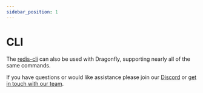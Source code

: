 ```yaml
---
sidebar_position: 1
---
```


# CLI

The [redis-cli](https://docs.redis.com/latest/rs/references/cli-utilities/redis-cli/) can also be used with Dragonfly, supporting nearly all of the same commands. 

If you have questions or would like assistance please join our [Discord](https://discord.gg/HsPjXGVH85) or [get in touch with our team](https://dragonflydb.io/early-access). 
